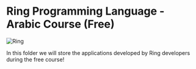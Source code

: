 Ring Programming Language - Arabic Course (Free)
================================================

![Ring](https://raw.githubusercontent.com/ring-lang/ring/master/marketing/graphics/thering.jpg)

In this folder we will store the applications developed by Ring developers during the free course! 
